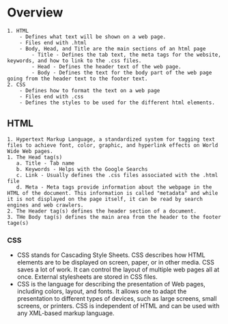 # **Overview**
    1. HTML 
        - Defines what text will be shown on a web page.
        - Files end with .html
        - Body, Head, and Title are the main sections of an html page
            - Title - Defines the tab text, the meta tags for the website, keywords, and how to link to the .css files.
            - Head - Defines the header text of the web page.
            - Body - Defines the text for the body part of the web page going from the header text to the footer text.
    2. CSS
        - Defines how to format the text on a web page
        - Files end with .css
        - Defines the styles to be used for the different html elements.
## HTML
    1. Hypertext Markup Language, a standardized system for tagging text files to achieve font, color, graphic, and hyperlink effects on World Wide Web pages.
    1. The Head tag(s)
       a. Title - Tab name
       b. Keywords - Helps with the Google Searchs
       c. Link - Usually defines the .css files associated with the .html file
       d. Meta - Meta tags provide information about the webpage in the HTML of the document. This information is called "metadata" and while it is not displayed on the page itself, it can be read by search engines and web crawlers.
    2. The Header tag(s) defines the header section of a document.
    3. THe Body tag(s) defines the main area from the header to the footer tage(s)
### CSS
 -  CSS stands for Cascading Style Sheets. CSS describes how HTML elements are to be displayed on screen, paper, or in other media. CSS saves a lot of work. It can control the layout of multiple web pages all at once. External stylesheets are stored in CSS files.
 - CSS is the language for describing the presentation of Web pages, including colors, layout, and fonts. It allows one to adapt the presentation to different types of devices, such as large screens, small screens, or printers. CSS is independent of HTML and can be used with any XML-based markup language.
